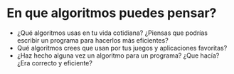 # En que algoritmos puedes pensar?
- ¿Qué algoritmos usas en tu vida cotidiana? ¿Piensas que podrías escribir un programa para hacerlos más eficientes?
- Qué algoritmos crees que usan por tus juegos y aplicaciones favoritas?
- ¿Haz hecho alguna vez un algoritmo para un programa? ¿Que hacía? ¿Era correcto y eficiente?
